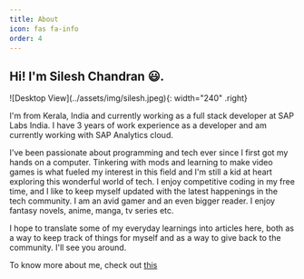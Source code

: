 ```yaml
---
title: About
icon: fas fa-info
order: 4
---
```


<h2> Hi! I'm Silesh Chandran 😃. </h2>
![Desktop View](../assets/img/silesh.jpeg){: width="240" .right}

I'm from Kerala, India and currently working as a full stack developer at SAP Labs India. I have 3 years of work experience as a developer and am currently working with SAP Analytics cloud.

I've been passionate about programming and tech ever since I first got my hands on a computer. Tinkering with mods and learning to make video games is what fueled my interest in this field and I'm still a kid at heart exploring this wonderful world of tech.
I enjoy competitive coding in my free time, and I like to keep myself updated with the latest happenings in the tech community. I am an avid gamer and an even bigger reader. I enjoy fantasy novels, anime, manga, tv series etc.

I hope to translate some of my everyday learnings into articles here, both as a way to keep track of things for myself and as a way to give back to the community. I'll see you around.

To know more about me, check out [this](/resume/index.html)
